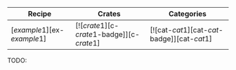 | Recipe | Crates | Categories |
|--------|--------|------------|
| [$example1$][ex-$example1$] | [![$crate1$][c-$crate1$-badge]][c-$crate1$] | [![cat-$cat1$][cat-$cat$-badge]][cat-$cat1$] |

<div class="hidden">
TODO:
</div>
